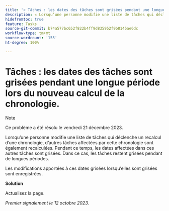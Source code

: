 ```yaml
---
title: '« Tâches : les dates des tâches sont grisées pendant une longue période lors du recalcul de la chronologie.'
description: « Lorsqu’une personne modifie une liste de tâches qui déclenche un recalcul d’une chronologie, d’autres tâches affectées par cette chronologie sont également recalculées. Pendant ce temps, les dates affectées dans ces autres tâches sont grisées. Dans ce cas, les tâches restent grisées pendant de longues périodes.  »
hidefromtoc: true
feature: Tasks
source-git-commit: b74a577bc652f822b4ff9d835952f9b8145ae6dc
workflow-type: tm+mt
source-wordcount: '155'
ht-degree: 100%

---
```



# Tâches : les dates des tâches sont grisées pendant une longue période lors du nouveau calcul de la chronologie.

>[!NOTE]
>
>Ce problème a été résolu le vendredi 21 décembre 2023.

Lorsqu’une personne modifie une liste de tâches qui déclenche un recalcul d’une chronologie, d’autres tâches affectées par cette chronologie sont également recalculées. Pendant ce temps, les dates affectées dans ces autres tâches sont grisées. Dans ce cas, les tâches restent grisées pendant de longues périodes.

Les modifications apportées à ces dates grisées lorsqu’elles sont grisées sont enregistrées.

**Solution**

Actualisez la page.

_Premier signalement le 12 octobre 2023._

